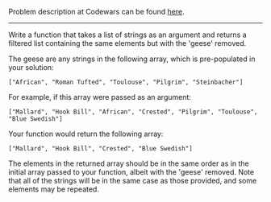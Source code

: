 Problem description at Codewars can be found
[here](https://www.codewars.com/kata/57ee4a67108d3fd9eb0000e7/train/python).

-------------

Write a function that takes a list of strings as an argument and returns a filtered list containing
the same elements but with the 'geese' removed.
<br>

The geese are any strings in the following array, which is pre-populated in your solution:
```
["African", "Roman Tufted", "Toulouse", "Pilgrim", "Steinbacher"]
```

For example, if this array were passed as an argument:
```
["Mallard", "Hook Bill", "African", "Crested", "Pilgrim", "Toulouse", "Blue Swedish"]
```

Your function would return the following array:
```
["Mallard", "Hook Bill", "Crested", "Blue Swedish"]
```

The elements in the returned array should be in the same order as in the initial array passed to
your function, albeit with the 'geese' removed. Note that all of the strings will be in the same
case as those provided, and some elements may be repeated.
